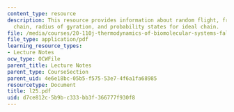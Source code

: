 ```yaml
---
content_type: resource
description: This resource provides information about random flight, freely jointed
  chain, radius of gyration, and probability states for ideal chain.
file: /media/courses/20-110j-thermodynamics-of-biomolecular-systems-fall-2005/d7ce812c5b9bc333bb3f366777f930f8_l25.pdf
file_type: application/pdf
learning_resource_types:
- Lecture Notes
ocw_type: OCWFile
parent_title: Lecture Notes
parent_type: CourseSection
parent_uid: 4e6e18bc-05b5-f575-53e7-4f6a1fa68985
resourcetype: Document
title: l25.pdf
uid: d7ce812c-5b9b-c333-bb3f-366777f930f8
---
```

